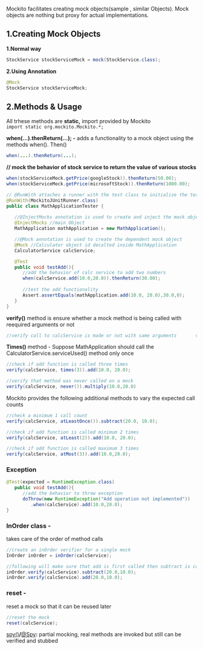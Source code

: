 
Mockito facilitates creating mock objects(sample , similar Objects). Mock
objects are nothing but proxy for actual implementations.

1.Creating Mock Objects
-----------------------

**1.Normal way**
```java
StockService stockServiceMock = mock(StockService.class);
```


**2.Using Annotation**
```java
@Mock
StockService stockServiceMock;
```


2.Methods & Usage
-----------------

All trhese methods are **static,** import provided by Mockito  
`import static org.mockito.Mockito.*;`

**when(...).thenReturn(...); -** adds a functionality to a mock object using the
methods when(). Then()
```java
when(...).thenReturn(...);
```


**// mock the behavior of stock service to return the value of various stocks**
```java
when(stockServiceMock.getPrice(googleStock)).thenReturn(50.00);
when(stockServiceMock.getPrice(microsoftStock)).thenReturn(1000.00);
```


```java
// @RunWith attaches a runner with the test class to initialize the test data
@RunWith(MockitoJUnitRunner.class)
public class MathApplicationTester {
	
   //@InjectMocks annotation is used to create and inject the mock object
   @InjectMocks //main Object 
   MathApplication mathApplication = new MathApplication();

   //@Mock annotation is used to create the dependent mock object 
   @Mock //Calculator object id decalted inside MathApplication
   CalculatorService calcService;

   @Test
   public void testAdd(){
      //add the behavior of calc service to add two numbers
      when(calcService.add(10.0,20.0)).thenReturn(30.00);
 
      //test the add functionality
      Assert.assertEquals(mathApplication.add(10.0, 20.0),30.0,0);
   }
}
```

**verify()** method is ensure whether a mock method is being called with
reequired arguments or not
```java
//verify call to calcService is made or not with same arguments       verify(calcService).add(20.0, 30.0);
```


**Times()** method - Suppose MathApplication should call the
CalculatorService.serviceUsed() method only once
```java
//check if add function is called three times
verify(calcService, times(3)).add(10.0, 20.0);

//verify that method was never called on a mock
verify(calcService, never()).multiply(10.0,20.0)
```


Mockito provides the following additional methods to vary the expected call
counts
```java
//check a minimum 1 call count
verify(calcService, atLeastOnce()).subtract(20.0, 10.0);

//check if add function is called minimum 2 times
verify(calcService, atLeast(2)).add(10.0, 20.0);

//check if add function is called maximum 3 times
verify(calcService, atMost(3)).add(10.0,20.0);
```


### **Exception**  
```java
@Test(expected = RuntimeException.class)
   public void testAdd(){
      //add the behavior to throw exception
      doThrow(new RuntimeException("Add operation not implemented"))
         .when(calcService).add(10.0,20.0);
}
```


### **InOrder** class -
takes care of the order of method calls 
```java
//create an inOrder verifier for a single mock
InOrder inOrder = inOrder(calcService);

//following will make sure that add is first called then subtract is called.
inOrder.verify(calcService).subtract(20.0,10.0);
inOrder.verify(calcService).add(20.0,10.0);
```

### **reset** - 
reset a mock so that it can be reused later
```java
//reset the mock	  
reset(calcService);
```


[spy()](http://javadoc.io/page/org.mockito/mockito-core/latest/org/mockito/Mockito.html#spy-T-)**/**[@Spy](http://javadoc.io/page/org.mockito/mockito-core/latest/org/mockito/Spy.html)**:**
partial mocking, real methods are invoked but still can be verified and stubbed
